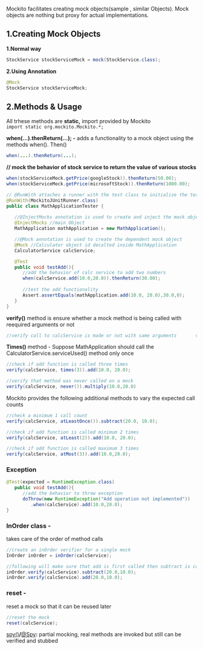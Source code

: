 
Mockito facilitates creating mock objects(sample , similar Objects). Mock
objects are nothing but proxy for actual implementations.

1.Creating Mock Objects
-----------------------

**1.Normal way**
```java
StockService stockServiceMock = mock(StockService.class);
```


**2.Using Annotation**
```java
@Mock
StockService stockServiceMock;
```


2.Methods & Usage
-----------------

All trhese methods are **static,** import provided by Mockito  
`import static org.mockito.Mockito.*;`

**when(...).thenReturn(...); -** adds a functionality to a mock object using the
methods when(). Then()
```java
when(...).thenReturn(...);
```


**// mock the behavior of stock service to return the value of various stocks**
```java
when(stockServiceMock.getPrice(googleStock)).thenReturn(50.00);
when(stockServiceMock.getPrice(microsoftStock)).thenReturn(1000.00);
```


```java
// @RunWith attaches a runner with the test class to initialize the test data
@RunWith(MockitoJUnitRunner.class)
public class MathApplicationTester {
	
   //@InjectMocks annotation is used to create and inject the mock object
   @InjectMocks //main Object 
   MathApplication mathApplication = new MathApplication();

   //@Mock annotation is used to create the dependent mock object 
   @Mock //Calculator object id decalted inside MathApplication
   CalculatorService calcService;

   @Test
   public void testAdd(){
      //add the behavior of calc service to add two numbers
      when(calcService.add(10.0,20.0)).thenReturn(30.00);
 
      //test the add functionality
      Assert.assertEquals(mathApplication.add(10.0, 20.0),30.0,0);
   }
}
```

**verify()** method is ensure whether a mock method is being called with
reequired arguments or not
```java
//verify call to calcService is made or not with same arguments       verify(calcService).add(20.0, 30.0);
```


**Times()** method - Suppose MathApplication should call the
CalculatorService.serviceUsed() method only once
```java
//check if add function is called three times
verify(calcService, times(3)).add(10.0, 20.0);

//verify that method was never called on a mock
verify(calcService, never()).multiply(10.0,20.0)
```


Mockito provides the following additional methods to vary the expected call
counts
```java
//check a minimum 1 call count
verify(calcService, atLeastOnce()).subtract(20.0, 10.0);

//check if add function is called minimum 2 times
verify(calcService, atLeast(2)).add(10.0, 20.0);

//check if add function is called maximum 3 times
verify(calcService, atMost(3)).add(10.0,20.0);
```


### **Exception**  
```java
@Test(expected = RuntimeException.class)
   public void testAdd(){
      //add the behavior to throw exception
      doThrow(new RuntimeException("Add operation not implemented"))
         .when(calcService).add(10.0,20.0);
}
```


### **InOrder** class -
takes care of the order of method calls 
```java
//create an inOrder verifier for a single mock
InOrder inOrder = inOrder(calcService);

//following will make sure that add is first called then subtract is called.
inOrder.verify(calcService).subtract(20.0,10.0);
inOrder.verify(calcService).add(20.0,10.0);
```

### **reset** - 
reset a mock so that it can be reused later
```java
//reset the mock	  
reset(calcService);
```


[spy()](http://javadoc.io/page/org.mockito/mockito-core/latest/org/mockito/Mockito.html#spy-T-)**/**[@Spy](http://javadoc.io/page/org.mockito/mockito-core/latest/org/mockito/Spy.html)**:**
partial mocking, real methods are invoked but still can be verified and stubbed
